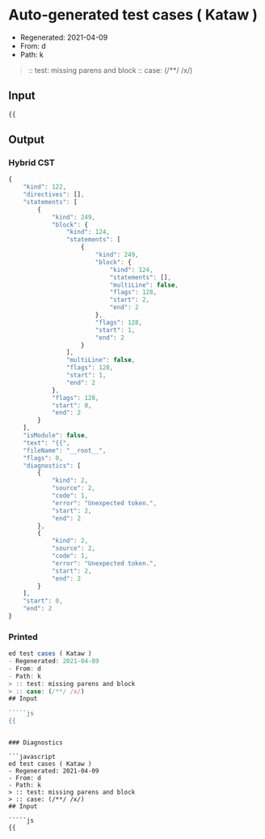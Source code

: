 # Auto-generated test cases ( Kataw )
- Regenerated: 2021-04-09
- From: d
- Path: k
> :: test: missing parens and block
> :: case: (/**/ /x/)
## Input

`````js
{{
`````

## Output

### Hybrid CST

```javascript
{
    "kind": 122,
    "directives": [],
    "statements": [
        {
            "kind": 249,
            "block": {
                "kind": 124,
                "statements": [
                    {
                        "kind": 249,
                        "block": {
                            "kind": 124,
                            "statements": [],
                            "multiLine": false,
                            "flags": 128,
                            "start": 2,
                            "end": 2
                        },
                        "flags": 128,
                        "start": 1,
                        "end": 2
                    }
                ],
                "multiLine": false,
                "flags": 128,
                "start": 1,
                "end": 2
            },
            "flags": 128,
            "start": 0,
            "end": 2
        }
    ],
    "isModule": false,
    "text": "{{",
    "fileName": "__root__",
    "flags": 0,
    "diagnostics": [
        {
            "kind": 2,
            "source": 2,
            "code": 1,
            "error": "Unexpected token.",
            "start": 2,
            "end": 2
        },
        {
            "kind": 2,
            "source": 2,
            "code": 1,
            "error": "Unexpected token.",
            "start": 2,
            "end": 2
        }
    ],
    "start": 0,
    "end": 2
}
```

### Printed

```javascript
ed test cases ( Kataw )
- Regenerated: 2021-04-09
- From: d
- Path: k
> :: test: missing parens and block
> :: case: (/**/ /x/)
## Input

`````js
{{
`````
```

### Diagnostics

```javascript
ed test cases ( Kataw )
- Regenerated: 2021-04-09
- From: d
- Path: k
> :: test: missing parens and block
> :: case: (/**/ /x/)
## Input

`````js
{{
`````
```


